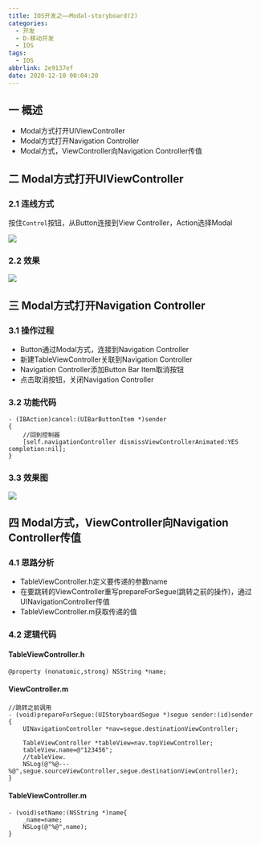 ```yaml
---
title: IOS开发之——Modal-storyboard(2)
categories:
  - 开发
  - D-移动开发
  - IOS
tags:
  - IOS
abbrlink: 2e9137ef
date: 2020-12-10 00:04:20
---
```

## 一 概述

* Modal方式打开UIViewController
* Modal方式打开Navigation Controller
* Modal方式，ViewController向Navigation Controller传值

<!--more-->

## 二 Modal方式打开UIViewController

### 2.1 连线方式

按住`Control`按钮，从Button连接到View Controller，Action选择Modal

![][1]

### 2.2 效果
![][2]
## 三 Modal方式打开Navigation Controller

### 3.1 操作过程

* Button通过Modal方式，连接到Navigation Controller
* 新建TableViewController关联到Navigation Controller
* Navigation Controller添加Button Bar Item取消按钮
* 点击取消按钮，关闭Navigation Controller

### 3.2 功能代码

```
- (IBAction)cancel:(UIBarButtonItem *)sender
{
    //回到控制器
    [self.navigationController dismissViewControllerAnimated:YES completion:nil];
}
```

### 3.3 效果图
![][3]

## 四 Modal方式，ViewController向Navigation Controller传值

### 4.1 思路分析

* TableViewController.h定义要传递的参数name
* 在要跳转的ViewController重写prepareForSegue(跳转之前的操作)，通过UINavigationController传值
* TableViewController.m获取传递的值

### 4.2 逻辑代码

#### TableViewController.h

```
@property (nonatomic,strong) NSString *name;
```

#### ViewController.m

```
//跳转之前调用
- (void)prepareForSegue:(UIStoryboardSegue *)segue sender:(id)sender
{
    UINavigationController *nav=segue.destinationViewController;
    
    TableViewController *tableView=nav.topViewController;
    tableView.name=@"123456";
    //tableView.
    NSLog(@"%@---%@",segue.sourceViewController,segue.destinationViewController);
}
```

#### TableViewController.m

```
- (void)setName:(NSString *)name{
    _name=name;
    NSLog(@"%@",name);
}
```




[1]:https://fastly.jsdelivr.net/gh/PGzxc/CDN@master/blog-ios/ios-modal-storyboard-line-modal.png
[2]:https://fastly.jsdelivr.net/gh/PGzxc/CDN@master/blog-ios/ios-storyboard-button-jump-viewcontroller.gif
[3]:https://fastly.jsdelivr.net/gh/PGzxc/CDN@master/blog-ios/ios-storyboard-button-jump-navigation.gif